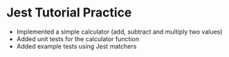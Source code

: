 # Jest Tutorial Practice

- Implemented a simple calculator (add, subtract and multiply two values)
- Added unit tests for the calculator function
- Added example tests using Jest matchers
